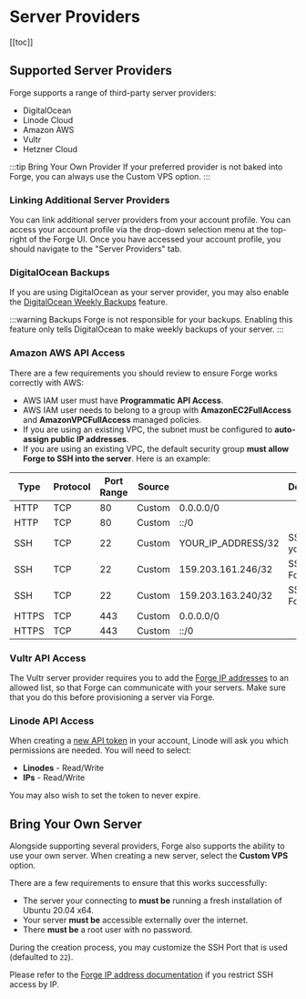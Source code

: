 # Server Providers

[[toc]]

## Supported Server Providers

Forge supports a range of third-party server providers:

- DigitalOcean
- Linode Cloud
- Amazon AWS
- Vultr
- Hetzner Cloud

:::tip Bring Your Own Provider
If your preferred provider is not baked into Forge, you can always use the Custom VPS option.
:::

### Linking Additional Server Providers

You can link additional server providers from your account profile. You can access your account profile via the drop-down selection menu at the top-right of the Forge UI. Once you have accessed your account profile, you should navigate to the "Server Providers" tab.

### DigitalOcean Backups

If you are using DigitalOcean as your server provider, you may also enable the [DigitalOcean Weekly Backups](https://www.digitalocean.com/docs/images/backups/) feature.

:::warning Backups
Forge is not responsible for your backups. Enabling this feature only tells DigitalOcean to make weekly backups of your server.
:::

### Amazon AWS API Access

There are a few requirements you should review to ensure Forge works correctly with AWS:

- AWS IAM user must have  **Programmatic API Access**.
- AWS IAM user needs to belong to a group with **AmazonEC2FullAccess** and **AmazonVPCFullAccess** managed policies.
- If you are using an existing VPC, the subnet must be configured to **auto-assign public IP addresses**.
- If you are using an existing VPC, the default security group **must allow Forge to SSH into the server**. Here is an example:

| Type  | Protocol | Port Range | Source |                    | Description      |
| ----- | -------- | ---------- | ------ | ------------------ | ---------------- |
| HTTP  | TCP      | 80         | Custom | 0.0.0.0/0          |                  |
| HTTP  | TCP      | 80         | Custom | ::/0               |                  |
| SSH   | TCP      | 22         | Custom | YOUR_IP_ADDRESS/32 | SSH from your IP |
| SSH   | TCP      | 22         | Custom | 159.203.161.246/32 | SSH from Forge   |
| SSH   | TCP      | 22         | Custom | 159.203.163.240/32 | SSH from Forge   |
| HTTPS | TCP      | 443        | Custom | 0.0.0.0/0          |                  |
| HTTPS | TCP      | 443        | Custom | ::/0               |                  |

### Vultr API Access

The Vultr server provider requires you to add the [Forge IP addresses](/1.0/introduction.html#forge-ip-addresses) to an allowed list, so that Forge can communicate with your servers. Make sure that you do this before provisioning a server via Forge.

### Linode API Access

When creating a [new API token](https://cloud.linode.com/profile/tokens) in your account, Linode will ask you which permissions are needed. You will need to select:

- **Linodes** - Read/Write
- **IPs** - Read/Write

You may also wish to set the token to never expire.

## Bring Your Own Server

Alongside supporting several providers, Forge also supports the ability to use your own server. When creating a new server, select the **Custom VPS** option.

There are a few requirements to ensure that this works successfully:

- The server your connecting to **must be** running a fresh installation of Ubuntu 20.04 x64.
- Your server **must be** accessible externally over the internet.
- There **must be** a root user with no password.

During the creation process, you may customize the SSH Port that is used (defaulted to `22`).

Please refer to the [Forge IP address documentation](/1.0/introduction.html#forge-ip-addresses) if you restrict SSH access by IP.
